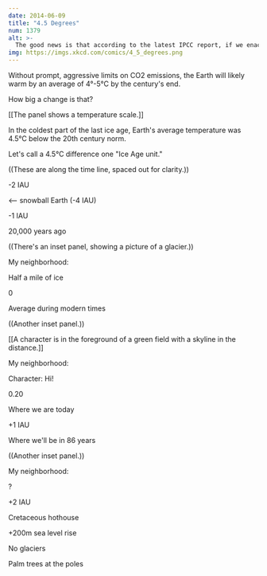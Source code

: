 ```yaml
---
date: 2014-06-09
title: "4.5 Degrees"
num: 1379
alt: >-
  The good news is that according to the latest IPCC report, if we enact aggressive emissions limits now, we could hold the warming to 2°C. That's only HALF an ice age unit, which is probably no big deal.
img: https://imgs.xkcd.com/comics/4_5_degrees.png
---
```

Without prompt, aggressive limits on CO2 emissions, the Earth will likely warm by an average of 4°-5°C by the century's end.

How big a change is that?

[[The panel shows a temperature scale.]]

In the coldest part of the last ice age, Earth's average temperature was 4.5°C below the 20th century norm.

Let's call a 4.5°C difference one "Ice Age unit."

((These are along the time line, spaced out for clarity.))

-2 IAU

<-- snowball Earth (-4 IAU)

-1 IAU

20,000 years ago

((There's an inset panel, showing a picture of a glacier.))

My neighborhood:

Half a mile of ice

0

Average during modern times

((Another inset panel.))

[[A character is in the foreground of a green field with a skyline in the distance.]]

My neighborhood:

Character: Hi!

0.20

Where we are today

+1 IAU

Where we'll be in 86 years

((Another inset panel.))

My neighborhood:

?

+2 IAU

Cretaceous hothouse

+200m sea level rise

No glaciers

Palm trees at the poles

